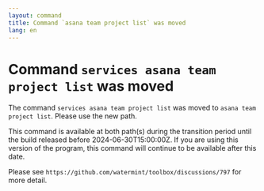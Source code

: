 ```yaml
---
layout: command
title: Command `asana team project list` was moved
lang: en
---
```


# Command `services asana team project list` was moved

The command `services asana team project list` was moved to `asana team project list`. Please use the new path.

This command is available at both path(s) during the transition period until the build released before 2024-06-30T15:00:00Z. If you are using this version of the program, this command will continue to be available after this date.

Please see `https://github.com/watermint/toolbox/discussions/797` for more detail.


